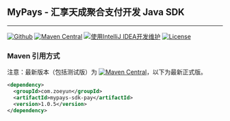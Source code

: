 ## MyPays - 汇享天成聚合支付开发 Java SDK

---------------------------------

[![Github](https://img.shields.io/github/stars/zacat/mypays-sdk?logo=github&style=flat)](https://github.com/zacat/mypays-sdk)
[![Maven Central](https://img.shields.io/maven-central/v/com.zoeyun/mypays-sdk.svg)](http://mvnrepository.com/artifact/com.zoeyun/mypays-sdk)
[![使用IntelliJ IDEA开发维护](https://img.shields.io/badge/IntelliJ%20IDEA-提供支持-blue.svg)](https://www.jetbrains.com/?from=mypays-sdk)
[![License](https://img.shields.io/badge/License-Apache%202.0-blue.svg)](https://opensource.org/licenses/Apache-2.0)

### Maven 引用方式
注意：最新版本（包括测试版）为  [![Maven Central](https://img.shields.io/maven-central/v/com.zoeyun/mypays-sdk.svg)](http://mvnrepository.com/artifact/com.zoeyun/mypays-sdk)，以下为最新正式版。

```xml
<dependency>
  <groupId>com.zoeyun</groupId>
  <artifactId>mypays-sdk-pay</artifactId>
  <version>1.0.5</version>
</dependency>
```
